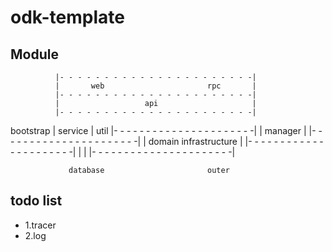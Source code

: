 # odk-template
## Module

              |- - - - - - - - - - - - - - - - - - - - - -|
              |       web                       rpc       |
              |- - - - - - - - - - - - - - - - - - - - - -|
              |                   api                     |
              |- - - - - - - - - - - - - - - - - - - - - -|
bootstrap     |                 service                   |     util
              |- - - - - - - - - - - - - - - - - - - - - -|
              |                               manager     |
              |- - - - - - - - - - - - - - - - - - - - - -|
              |        domain           infrastructure    |
              |- - - - - - - - - - - - - - - - - - - - - -|
              |                                           |
              |- - - - - - - - - - - - - - - - - - - - - -|

                 database                       outer 


## todo list
- 1.tracer
- 2.log